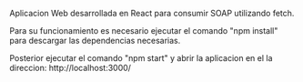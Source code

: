 Aplicacion Web desarrollada en React para consumir SOAP utilizando fetch.

Para su funcionamiento es necesario ejecutar el comando "npm install" para descargar las dependencias necesarias.

Posterior ejecutar el comando "npm start" y abrir la aplicacion en el la direccion: http://localhost:3000/